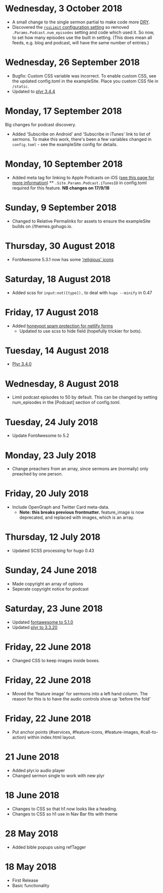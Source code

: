 # Wednesday, 3 October 2018
* A small change to the single sermon partial to make code more [DRY](https://en.wikipedia.org/wiki/Don%27t_repeat_yourself).
* Discovered the [`rssLimit` configuration setting](https://gohugo.io/getting-started/configuration/#all-configuration-settings) so removed `.Params.Podcast.num_episodes` setting and code which used it. So now, to set how many episodes use the built in setting. (This does mean all feeds, e.g. blog and podcast, will have the same number of entries.)

# Wednesday, 26 September 2018
* Bugfix: Custom CSS variable was incorrect. To enable custom CSS, see the updated config.toml in the exampleSite. Place you custom CSS file in `/static`.
* Updated to [plyr 3.4.4](https://github.com/sampotts/plyr/releases/tag/v3.4.4)

# Monday, 17 September 2018
Big changes for podcast discovery.
* Added 'Subscribe on Android' and 'Subscribe in iTunes' link to list of sermons.
To make this work, there's been a few variables changed in `config.toml` - see the exampleSite config for details.

# Monday, 10 September 2018
* Added meta tag for linking to Apple Podcasts on iOS ([see this page for more information](https://blog.pacific-content.com/optimize-your-podcast-website-for-ios-with-a-single-line-of-code-cf56a7a3f486))
** `.Site.Params.Podcast.iTunesID` in config.toml required for this feature. **NB changes on 17/9/18**

# Sunday, 9 September 2018
* Changed to Relative Permalinks for assets to ensure the exampleSite builds on //themes.gohugo.io.

# Thursday, 30 August 2018
* FontAwesome 5.3.1 now has some ['religious' icons](https://fontawesome.com/icons?d=gallery&c=religion)

# Saturday, 18 August 2018
* Added scss for `input:not([type]),` to deal with `hugo --minify` in 0.47

# Friday, 17 August 2018
* Added [honeypot spam protection for netlify forms](https://www.netlify.com/docs/form-handling/#honeypot-field)
   * Updated to use scss to hide field (hopefully trickier for bots).

# Tuesday, 14 August 2018
* [Plyr 3.4.0](https://github.com/sampotts/plyr/releases/tag/v3.4.0)

# Wednesday, 8 August 2018
* Limit podcast episodes to 50 by default. This can be changed by setting num_episodes in the [Podcast] section of config.toml.

# Tuesday, 24 July 2018
* Update FontAwesome to 5.2

# Monday, 23 July 2018
* Change preachers from an array, since sermons are (normally) only preached by one person.

# Friday, 20 July 2018
* Include OpenGraph and Twitter Card meta-data.
  * **Note: this breaks previous frontmatter.** feature_image is now deprecated, and replaced with images, which is an array.

# Thursday, 12 July 2018
* Updated SCSS processing for hugo 0.43

# Sunday, 24 June 2018
* Made copyright an array of options
* Seperate copyright notice for podcast

# Saturday, 23 June 2018
* Updated [fontawesome to 5.1.0](https://blog.fontawesome.com/font-awesome-5-1-409-new-icons-more-4c1e407fae49?gi=22b3b04bdc95)
* Updated [plyr to 3.3.20](https://github.com/sampotts/plyr/releases/tag/v3.3.20)

# Friday, 22 June 2018
* Changed CSS to keep images inside boxes.

# Friday, 22 June 2018
* Moved the 'feature image' for sermons into a left hand column. The reason for this is to have the audio controls show up 'before the fold'

# Friday, 22 June 2018
* Put anchor points (#services, #feature-icons, #feature-images, #call-to-action) within index.html layout.

# 21 June 2018
* Added plyr.io audio player
* Changed sermon single to work with new plyr

# 18 June 2018
* Changes to CSS so that h1 now looks like a heading.
* Changes to CSS so h1 use in Nav Bar fits with theme

# 28 May 2018
* Added bible popups using refTagger

# 18 May 2018
* First Release
* Basic functionality
